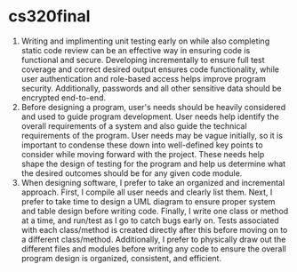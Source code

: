 # cs320final
1. Writing and implimenting unit testing early on while also completing static code review can be an effective way in ensuring code is functional and secure. Developing incrementally to ensure full test coverage and correct desired output ensures code functionality, while user authentication and role-based access helps improve program security. Additionally, passwords and all other sensitive data should be encrypted end-to-end.
2. Before designing a program, user's needs should be heavily considered and used to guide program development. User needs help identify the overall requirements of a system and also guide the technical requirements of the program. User needs may be vague initially, so it is important to condense these down into well-defined key points to consider while moving forward with the project. These needs help shape the design of testing for the program and help us determine what the desired outcomes should be for any given code module.
3. When designing software, I prefer to take an organized and incremental approach. First, I compile all user needs and clearly list them. Next, I prefer to take time to design a UML diagram to ensure proper system and table design before writing code. Finally, I write one class or method at a time, and run/test as I go to catch bugs early on. Tests associated with each class/method is created directly after this before moving on to a different class/method. Additionally, I prefer to physically draw out the different files and modules before writing any code to ensure the overall program design is organized, consistent, and efficient.
